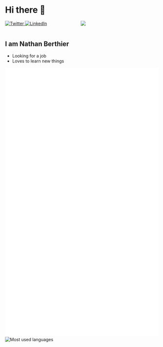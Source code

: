 # Hi there 👋

<div align="left">
  <a href="https://twitter.com/nathan_berthier">
    <img
      src="https://img.shields.io/twitter/follow/nathan_berthier?label=Twitter&logo=twitter&style=flat-square&color=1da1f2&logoColor=ffffff"
      alt="Twitter"
    />
  </a>
  <a href="https://www.linkedin.com/in/berthier-nathan/">
    <img
      src="https://img.shields.io/static/v1?logo=linkedin&style=flat-square&color=0072b1&label=LinkedIn&message=%E2%98%86"
      alt="LinkedIn"
    />
  </a>

  <a href="https://app.daily.dev/Anntix" target="_blank">
    <img
      width="256"
      align="right"
      src="https://api.daily.dev/devcards/b9c5032bf6654094a0fbdf8600ace6d7.png?r=geh"
    />
  </a>

</div>

<br />

## I am Nathan Berthier

- Looking for a job
- Loves to learn new things

![Metrics](https://raw.githubusercontent.com/omBratteng/omBratteng/github-metrics/github-metrics.svg)
![Most used languages](https://raw.githubusercontent.com/omBratteng/omBratteng/github-metrics/language.svg)
